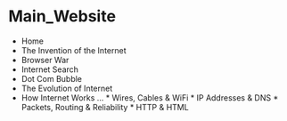 # Main_Website

* Home
* The Invention of the Internet
* Browser War
* Internet Search
* Dot Com Bubble
* The Evolution of Internet
* How Internet Works
       ... * Wires, Cables & WiFi
        * IP Addresses & DNS
        * Packets, Routing & Reliability
        * HTTP & HTML
